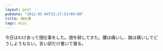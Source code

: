 ```yaml
---
layout: post
pubdate: "2012-05-04T23:27:51+09:00"
title: 畑仕事
tags: misc
---
```

今日はわけあって畑仕事をした。畑を耕してきた。腰は痛いし、腕は痛いしでどうしようもない。言い訳だけ書いて寝る。

